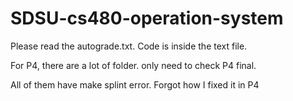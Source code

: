 # SDSU-cs480-operation-system

Please read the autograde.txt. Code is inside the text file.

For P4, there are a lot of folder. only need to check P4 final. 

All of them have make splint error. Forgot how I fixed it in P4
